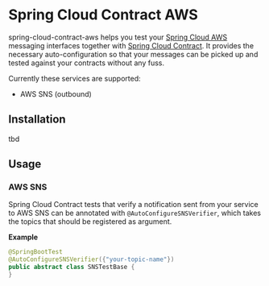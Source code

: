 # Spring Cloud Contract AWS

spring-cloud-contract-aws helps you test your [Spring Cloud AWS](https://spring.io/projects/spring-cloud-aws) messaging interfaces together with [Spring Cloud Contract](https://spring.io/projects/spring-cloud-contract). 
It provides the necessary auto-configuration so that your messages can be picked up and tested against your contracts without any fuss.

Currently these services are supported:

- AWS SNS (outbound)

## Installation

tbd

## Usage

### AWS SNS

Spring Cloud Contract tests that verify a notification sent from your service to AWS SNS can be annotated with `@AutoConfigureSNSVerifier`, which takes the topics that should be registered as argument.

**Example**

```java
@SpringBootTest
@AutoConfigureSNSVerifier({"your-topic-name"})
public abstract class SNSTestBase {
}
```